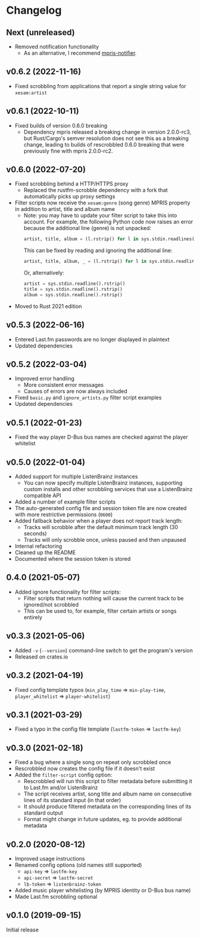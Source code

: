 # Changelog

## Next (unreleased)

- Removed notification functionality
  - As an alternative, I recommend [mpris-notifier](https://github.com/l1na-forever/mpris-notifier).

## v0.6.2 (2022-11-16)

- Fixed scrobbling from applications that report a single string value for `xesam:artist`

## v0.6.1 (2022-10-11)

- Fixed builds of version 0.6.0 breaking
  - Dependency mpris released a breaking change in version 2.0.0-rc3,
    but Rust/Cargo's semver resolution does not see this as a breaking change,
    leading to builds of rescrobbled 0.6.0 breaking that were previously fine
    with mpris 2.0.0-rc2.

## v0.6.0 (2022-07-20)

- Fixed scrobbling behind a HTTP/HTTPS proxy
  - Replaced the rustfm-scrobble dependency with a fork that automatically picks up proxy settings
- Filter scripts now receive the `xesam:genre` (song genre) MPRIS property in addition to artist,
  title and album name
  - Note: you may have to update your filter script to take this into account. For example, the
    following Python code now raises an error because the additional line (genre) is not unpacked:
    ```python
    artist, title, album = (l.rstrip() for l in sys.stdin.readlines())
    ```
    This can be fixed by reading and ignoring the additional line:
    ```python
    artist, title, album, _ = (l.rstrip() for l in sys.stdin.readlines())
    ```
    Or, alternatively:
    ```python
    artist = sys.stdin.readline().rstrip()
    title = sys.stdin.readline().rstrip()
    album = sys.stdin.readline().rstrip()
    ```
- Moved to Rust 2021 edition

## v0.5.3 (2022-06-16)

- Entered Last.fm passwords are no longer displayed in plaintext
- Updated dependencies

## v0.5.2 (2022-03-04)

- Improved error handling
  - More consistent error messages
  - Causes of errors are now always included
- Fixed `basic.py` and `ignore_artists.py` filter script examples
- Updated dependencies

## v0.5.1 (2022-01-23)

- Fixed the way player D-Bus bus names are checked against the player whitelist

## v0.5.0 (2022-01-04)

- Added support for multiple ListenBrainz instances
  - You can now specify multiple ListenBrainz instances, supporting custom installs
    and other scrobbling services that use a ListenBrainz compatible API
- Added a number of example filter scripts
- The auto-generated config file and session token file are now created with
  more restrictive permissions (`0600`)
- Added fallback behavior when a player does not report track length:
  - Tracks will scrobble after the default minimum track length (30 seconds)
  - Tracks will only scrobble once, unless paused and then unpaused
- Internal refactoring
- Cleaned up the README
- Documented where the session token is stored

## 0.4.0 (2021-05-07)

- Added ignore functionality for filter scripts:
  - Filter scripts that return nothing will cause the current track to be ignored/not scrobbled
  - This can be used to, for example, filter certain artists or songs entirely

## v0.3.3 (2021-05-06)

- Added `-v` (`--version`) command-line switch to get the program's version
- Released on crates.io

## v0.3.2 (2021-04-19)

- Fixed config template typos (`min_play_time` => `min-play-time`, `player_whitelist` => `player-whitelist`)

## v0.3.1 (2021-03-29)

- Fixed a typo in the config file template (`lastfm-token` => `lastfm-key`)

## v0.3.0 (2021-02-18)

- Fixed a bug where a single song on repeat only scrobbled once
- Rescrobbled now creates the config file if it doesn't exist
- Added the `filter-script` config option:
    - Rescrobbled will run this script to filter metadata before
      submitting it to Last.fm and/or ListenBrainz
    - The script receives artist, song title and album name on
      consecutive lines of its standard input (in that order)
    - It should produce filtered metadata on the corresponding
      lines of its standard output
    - Format might change in future updates, eg. to provide
      additional metadata

## v0.2.0 (2020-08-12)

- Improved usage instructions
- Renamed config options (old names still supported)
    - `api-key` => `lastfm-key`
    - `api-secret` => `lastfm-secret`
    - `lb-token` => `listenbrainz-token`
- Added music player whitelisting (by MPRIS identity or D-Bus bus name)
- Made Last.fm scrobbling optional

## v0.1.0 (2019-09-15)

Initial release

